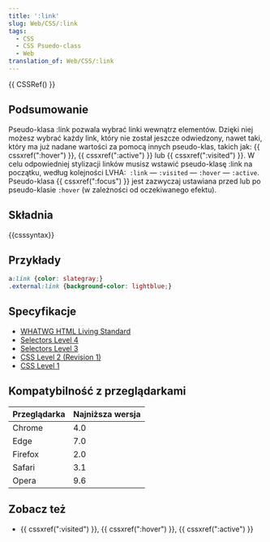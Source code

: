 ```yaml
---
title: ':link'
slug: Web/CSS/:link
tags:
  - CSS
  - CSS Psuedo-class
  - Web
translation_of: Web/CSS/:link
---
```

{{ CSSRef() }}

## Podsumowanie

Pseudo-klasa :link pozwala wybrać linki wewnątrz elementów. Dzięki niej możesz wybrać każdy link, który nie został jeszcze odwiedzony, nawet taki, który ma już nadane wartości za pomocą innych pseudo-klas, takich jak: {{ cssxref(":hover") }}, {{ cssxref(":active") }} lub {{ cssxref(":visited") }}. W celu odpowiedniej stylizacji linków musisz wstawić pseudo-klasę :link na początku, według kolejności LVHA:` :link` — `:visited` — `:hover` — `:active`. Pseudo-klasa {{ cssxref(":focus") }} jest zazwyczaj ustawiana przed lub po pseudo-klasie `:hover` (w zależności od oczekiwanego efektu).

## Składnia

{{csssyntax}}

## Przykłady

```css
a:link {color: slategray;}
.external:link {background-color: lightblue;}
```

## Specyfikacje

- [WHATWG HTML Living Standard](https://html.spec.whatwg.org/multipage/scripting.html#selector-link)
- [Selectors Level 4](https://drafts.csswg.org/selectors-4/#link)
- [Selectors Level 3](https://drafts.csswg.org/selectors-3/#link)
- [CSS Level 2 (Revision 1)](https://www.w3.org/TR/CSS2/selector.html#link-pseudo-classes)
- [CSS Level 1](https://www.w3.org/TR/CSS1/#anchor-pseudo-classes)

## Kompatybilność z przeglądarkami

| **Przeglądarka** | **Najniższa wersja** |
| ---------------- | -------------------- |
| Chrome           | 4.0                  |
| Edge             | 7.0                  |
| Firefox          | 2.0                  |
| Safari           | 3.1                  |
| Opera            | 9.6                  |

## Zobacz też

- {{ cssxref(":visited") }}, {{ cssxref(":hover") }}, {{ cssxref(":active") }}
